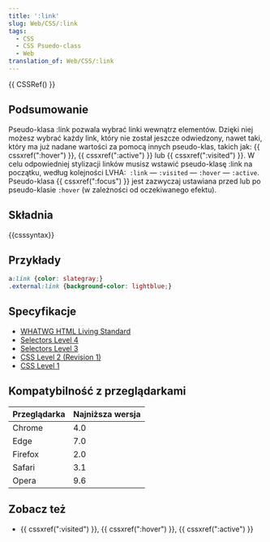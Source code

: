 ```yaml
---
title: ':link'
slug: Web/CSS/:link
tags:
  - CSS
  - CSS Psuedo-class
  - Web
translation_of: Web/CSS/:link
---
```

{{ CSSRef() }}

## Podsumowanie

Pseudo-klasa :link pozwala wybrać linki wewnątrz elementów. Dzięki niej możesz wybrać każdy link, który nie został jeszcze odwiedzony, nawet taki, który ma już nadane wartości za pomocą innych pseudo-klas, takich jak: {{ cssxref(":hover") }}, {{ cssxref(":active") }} lub {{ cssxref(":visited") }}. W celu odpowiedniej stylizacji linków musisz wstawić pseudo-klasę :link na początku, według kolejności LVHA:` :link` — `:visited` — `:hover` — `:active`. Pseudo-klasa {{ cssxref(":focus") }} jest zazwyczaj ustawiana przed lub po pseudo-klasie `:hover` (w zależności od oczekiwanego efektu).

## Składnia

{{csssyntax}}

## Przykłady

```css
a:link {color: slategray;}
.external:link {background-color: lightblue;}
```

## Specyfikacje

- [WHATWG HTML Living Standard](https://html.spec.whatwg.org/multipage/scripting.html#selector-link)
- [Selectors Level 4](https://drafts.csswg.org/selectors-4/#link)
- [Selectors Level 3](https://drafts.csswg.org/selectors-3/#link)
- [CSS Level 2 (Revision 1)](https://www.w3.org/TR/CSS2/selector.html#link-pseudo-classes)
- [CSS Level 1](https://www.w3.org/TR/CSS1/#anchor-pseudo-classes)

## Kompatybilność z przeglądarkami

| **Przeglądarka** | **Najniższa wersja** |
| ---------------- | -------------------- |
| Chrome           | 4.0                  |
| Edge             | 7.0                  |
| Firefox          | 2.0                  |
| Safari           | 3.1                  |
| Opera            | 9.6                  |

## Zobacz też

- {{ cssxref(":visited") }}, {{ cssxref(":hover") }}, {{ cssxref(":active") }}
